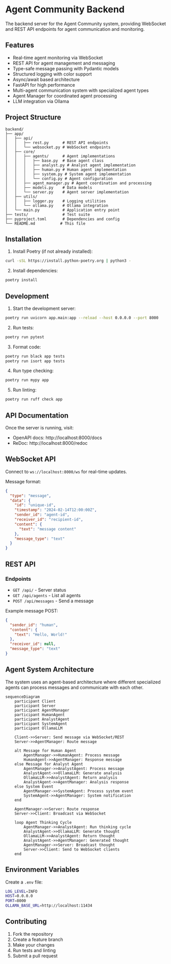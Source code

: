 # Agent Community Backend

The backend server for the Agent Community system, providing WebSocket and REST API endpoints for agent communication and monitoring.

## Features

- Real-time agent monitoring via WebSocket
- REST API for agent management and messaging
- Type-safe message passing with Pydantic models
- Structured logging with color support
- Async/await based architecture
- FastAPI for high performance
- Multi-agent communication system with specialized agent types
- Agent Manager for coordinated agent processing
- LLM integration via Ollama

## Project Structure

```
backend/
├── app/
│   ├── api/
│   │   ├── rest.py      # REST API endpoints
│   │   └── websocket.py # WebSocket endpoints
│   ├── core/
│   │   ├── agents/      # Agent implementations
│   │   │   ├── base.py  # Base agent class
│   │   │   ├── analyst.py # Analyst agent implementation
│   │   │   ├── human.py # Human agent implementation
│   │   │   ├── system.py # System agent implementation
│   │   │   └── config.py # Agent configuration
│   │   ├── agent_manager.py # Agent coordination and processing
│   │   ├── models.py    # Data models
│   │   └── server.py    # Agent server implementation
│   ├── utils/
│   │   ├── logger.py    # Logging utilities
│   │   └── ollama.py    # Ollama integration
│   └── main.py          # Application entry point
├── tests/               # Test suite
├── pyproject.toml       # Dependencies and config
└── README.md           # This file
```

## Installation

1. Install Poetry (if not already installed):
```bash
curl -sSL https://install.python-poetry.org | python3 -
```

2. Install dependencies:
```bash
poetry install
```

## Development

1. Start the development server:
```bash
poetry run uvicorn app.main:app --reload --host 0.0.0.0 --port 8000
```

2. Run tests:
```bash
poetry run pytest
```

3. Format code:
```bash
poetry run black app tests
poetry run isort app tests
```

4. Run type checking:
```bash
poetry run mypy app
```

5. Run linting:
```bash
poetry run ruff check app
```

## API Documentation

Once the server is running, visit:
- OpenAPI docs: http://localhost:8000/docs
- ReDoc: http://localhost:8000/redoc

## WebSocket API

Connect to `ws://localhost:8000/ws` for real-time updates.

Message format:
```json
{
  "type": "message",
  "data": {
    "id": "unique-id",
    "timestamp": "2024-02-14T12:00:00Z",
    "sender_id": "agent-id",
    "receiver_id": "recipient-id",
    "content": {
      "text": "message content"
    },
    "message_type": "text"
  }
}
```

## REST API

### Endpoints

- `GET /api/` - Server status
- `GET /api/agents` - List all agents
- `POST /api/messages` - Send a message

Example message POST:
```json
{
  "sender_id": "human",
  "content": {
    "text": "Hello, World!"
  },
  "receiver_id": null,
  "message_type": "text"
}
```

## Agent System Architecture

The system uses an agent-based architecture where different specialized agents can process messages and communicate with each other.

```mermaid
sequenceDiagram
    participant Client
    participant Server
    participant AgentManager
    participant HumanAgent
    participant AnalystAgent
    participant SystemAgent
    participant OllamaLLM
    
    Client->>Server: Send message via WebSocket/REST
    Server->>AgentManager: Route message
    
    alt Message for Human Agent
        AgentManager->>HumanAgent: Process message
        HumanAgent->>AgentManager: Response message
    else Message for Analyst Agent
        AgentManager->>AnalystAgent: Process message
        AnalystAgent->>OllamaLLM: Generate analysis
        OllamaLLM->>AnalystAgent: Return analysis
        AnalystAgent->>AgentManager: Analysis response
    else System Event
        AgentManager->>SystemAgent: Process system event
        SystemAgent->>AgentManager: System notification
    end
    
    AgentManager->>Server: Route response
    Server->>Client: Broadcast via WebSocket
    
    loop Agent Thinking Cycle
        AgentManager->>AnalystAgent: Run thinking cycle
        AnalystAgent->>OllamaLLM: Generate thought
        OllamaLLM->>AnalystAgent: Return thought
        AnalystAgent->>AgentManager: Generated thought
        AgentManager->>Server: Broadcast thought
        Server->>Client: Send to WebSocket clients
    end
```

## Environment Variables

Create a `.env` file:
```bash
LOG_LEVEL=INFO
HOST=0.0.0.0
PORT=8000
OLLAMA_BASE_URL=http://localhost:11434
```

## Contributing

1. Fork the repository
2. Create a feature branch
3. Make your changes
4. Run tests and linting
5. Submit a pull request 